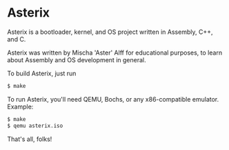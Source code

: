 Asterix
========

Asterix is a bootloader, kernel, and OS project written in Assembly, C++, and C.

Asterix was written by Mischa 'Aster' Alff for educational purposes, to learn about Assembly and OS development in general.

To build Asterix, just run
```bash
$ make
```

To run Asterix, you'll need QEMU, Bochs, or any x86-compatible emulator.
Example:
```bash
$ make
$ qemu asterix.iso
```
That's all, folks!
